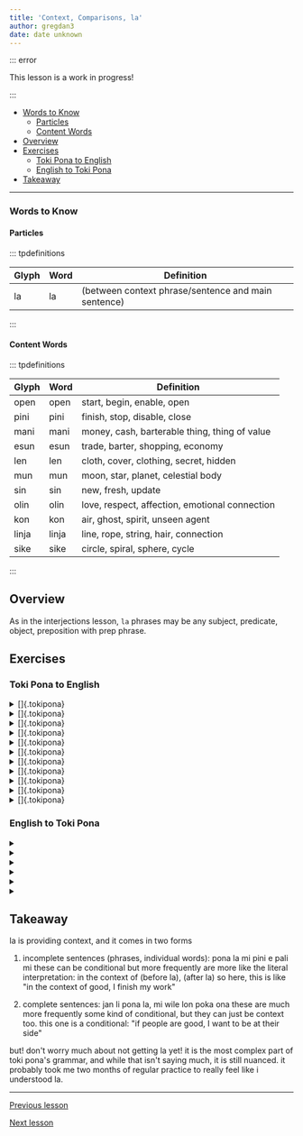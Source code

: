 ```yaml
---
title: 'Context, Comparisons, la'
author: gregdan3
date: date unknown
---
```

::: error

This lesson is a work in progress!

:::

<!-- toc -->

  - [Words to Know](#words-to-know)
    - [Particles](#particles)
    - [Content Words](#content-words)
- [Overview](#overview)
- [Exercises](#exercises)
  - [Toki Pona to English](#toki-pona-to-english)
  - [English to Toki Pona](#english-to-toki-pona)
- [Takeaway](#takeaway)

<!-- tocstop -->

---

### Words to Know

#### Particles

::: tpdefinitions

| Glyph | Word | Definition                                          |
| ----- | ---- | --------------------------------------------------- |
| la    | la   | (between context phrase/sentence and main sentence) |

:::

#### Content Words

::: tpdefinitions

| Glyph | Word  | Definition                                     |
| ----- | ----- | ---------------------------------------------- |
| open  | open  | start, begin, enable, open                     |
| pini  | pini  | finish, stop, disable, close                   |
| mani  | mani  | money, cash, barterable thing, thing of value  |
| esun  | esun  | trade, barter, shopping, economy               |
| len   | len   | cloth, cover, clothing, secret, hidden         |
| mun   | mun   | moon, star, planet, celestial body             |
| sin   | sin   | new, fresh, update                             |
| olin  | olin  | love, respect, affection, emotional connection |
| kon   | kon   | air, ghost, spirit, unseen agent               |
| linja | linja | line, rope, string, hair, connection           |
| sike  | sike  | circle, spiral, sphere, cycle                  |

:::

## Overview

As in the interjections lesson, `la` phrases may be any subject, predicate, object, preposition with prep phrase.

## Exercises

### Toki Pona to English

<details><summary> []{.tokipona} </summary>

</details>

<details><summary> []{.tokipona} </summary>

</details>

<details><summary> []{.tokipona} </summary>

</details>

<details><summary> []{.tokipona} </summary>

</details>

<details><summary> []{.tokipona} </summary>

</details>

<details><summary> []{.tokipona} </summary>

</details>

<details><summary> []{.tokipona} </summary>

</details>

<details><summary> []{.tokipona} </summary>

</details>

<details><summary> []{.tokipona} </summary>

</details>

<details><summary> []{.tokipona} </summary>

</details>

<details><summary> []{.tokipona} </summary>

</details>

### English to Toki Pona

<details><summary>  </summary>

[]{.tokipona}

</details>

<details><summary>  </summary>

[]{.tokipona}

</details>

<details><summary>  </summary>

[]{.tokipona}

</details>

<details><summary>  </summary>

[]{.tokipona}

</details>

<details><summary>  </summary>

[]{.tokipona}

</details>

<details><summary>  </summary>

[]{.tokipona}

</details>

## Takeaway

la is providing context, and it comes in two forms

1. incomplete sentences (phrases, individual words):
   pona la mi pini e pali mi
   these can be conditional but more frequently are more like the literal interpretation: in the context of (before la), (after la)
   so here, this is like "in the context of good, I finish my work"

2. complete sentences:
   jan li pona la, mi wile lon poka ona
   these are much more frequently some kind of conditional, but they can just be context too. this one is a conditional:
   "if people are good, I want to be at their side"

but! don't worry much about not getting la yet! it is the most complex part of toki pona's grammar, and while that isn't saying much, it is still nuanced. it probably took me two months of regular practice to really feel like i understood la.

---

[Previous lesson](./interjections.html)

[Next lesson](./seme.html)

